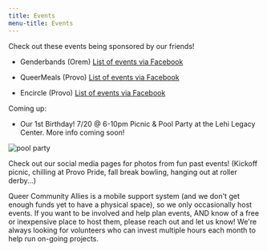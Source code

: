 ```yaml
---
title: Events
menu-title: Events
---
```



Check out these events being sponsored by our friends!

- Genderbands (Orem) [List of events via Facebook](https://www.facebook.com/pg/genderbands/events/)

- QueerMeals (Provo) [List of events via Facebook](https://www.facebook.com/pg/queermeals/events/?ref=page_internal)

- Encircle (Provo) [List of events via Facebook](https://www.facebook.com/pg/EncircleProvo/events/?ref=page_internal) 


Coming up: 
- Our 1st Birthday! 7/20 @ 6-10pm Picnic & Pool Party at the Lehi Legacy Center. More info coming soon! 

![pool party](files/event.flyersummerpicnicsavedate.jpg)

Check out our social media pages for photos from fun past events! (Kickoff picnic, chilling at Provo Pride, fall break bowling, hanging out at roller derby...)


Queer Community Allies is a mobile support system (and we don't get enough funds yet to have a physical space), so we only occasionally host events. If you want to be involved and help plan events, AND know of a free or inexpensive place to host them, please reach out and let us know! We're always looking for volunteers who can invest multiple hours each month to help run on-going projects. 

